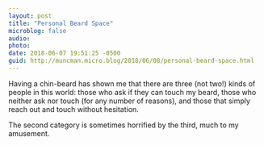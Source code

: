 ```yaml
---
layout: post
title: "Personal Beard Space"
microblog: false
audio: 
photo: 
date: 2018-06-07 19:51:25 -0500
guid: http://muncman.micro.blog/2018/06/08/personal-beard-space.html
---
```

Having a chin-beard has shown me that there are three (not two!) kinds of people in this world:  those who ask if they can touch my beard, those who neither ask nor touch (for any number of reasons), and those that simply reach out and touch without hesitation. 

The second category is sometimes horrified by the third, much to my amusement. 
